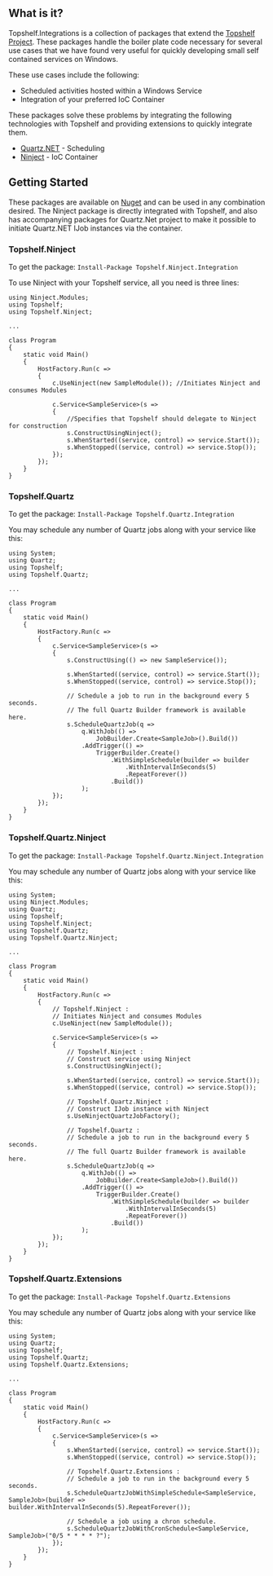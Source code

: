 ## What is it?
Topshelf.Integrations is a collection of packages that extend the [Topshelf Project](http://topshelf-project.com). These packages handle the boiler plate code necessary for several use cases that we have found very useful for quickly developing small self contained services on Windows.

These use cases include the following:

*   Scheduled activities hosted within a Windows Service
*   Integration of your preferred IoC Container

These packages solve these problems by integrating the following technologies with Topshelf and providing extensions to quickly integrate them.

*   [Quartz.NET](https://www.quartz-scheduler.net/) - Scheduling
*   [Ninject](http://www.ninject.org/) - IoC Container

## Getting Started

These packages are available on [Nuget](http://nuget.org/) and can be used in any combination desired. The Ninject package is directly integrated with Topshelf, and also has accompanying packages for Quartz.Net project to make it possible to initiate Quartz.NET IJob instances via the container.

### Topshelf.Ninject

To get the package: `Install-Package Topshelf.Ninject.Integration`

To use Ninject with your Topshelf service, all you need is three lines:

    using Ninject.Modules;
    using Topshelf;
    using Topshelf.Ninject;

    ...

    class Program
    {
        static void Main()
        {
            HostFactory.Run(c =>
            {
                c.UseNinject(new SampleModule()); //Initiates Ninject and consumes Modules

                c.Service<SampleService>(s =>
                {
                    //Specifies that Topshelf should delegate to Ninject for construction
                    s.ConstructUsingNinject(); 
                    s.WhenStarted((service, control) => service.Start());
                    s.WhenStopped((service, control) => service.Stop());
                });
            });
        }
    }

### Topshelf.Quartz

To get the package: `Install-Package Topshelf.Quartz.Integration`

You may schedule any number of Quartz jobs along with your service like this:

    using System;
    using Quartz;
    using Topshelf;
    using Topshelf.Quartz;

    ...

    class Program
    {
        static void Main()
        {
            HostFactory.Run(c =>
            {
                c.Service<SampleService>(s =>
                {
                    s.ConstructUsing(() => new SampleService());

                    s.WhenStarted((service, control) => service.Start());
                    s.WhenStopped((service, control) => service.Stop());

                    // Schedule a job to run in the background every 5 seconds.
                    // The full Quartz Builder framework is available here.
                    s.ScheduleQuartzJob(q =>
                        q.WithJob(() =>
                            JobBuilder.Create<SampleJob>().Build())
                        .AddTrigger(() =>
                            TriggerBuilder.Create()
                                .WithSimpleSchedule(builder => builder
                                    .WithIntervalInSeconds(5)
                                    .RepeatForever())
                                .Build())
                        );
                });
            });
        }
    }

### Topshelf.Quartz.Ninject

To get the package: `Install-Package Topshelf.Quartz.Ninject.Integration`

You may schedule any number of Quartz jobs along with your service like this:

    using System;
    using Ninject.Modules;
    using Quartz;
    using Topshelf;
    using Topshelf.Ninject;
    using Topshelf.Quartz;
    using Topshelf.Quartz.Ninject;

    ...

    class Program
    {
        static void Main()
        {
            HostFactory.Run(c =>
            {
                // Topshelf.Ninject :
                // Initiates Ninject and consumes Modules
                c.UseNinject(new SampleModule());

                c.Service<SampleService>(s =>
                {
                    // Topshelf.Ninject :
                    // Construct service using Ninject
                    s.ConstructUsingNinject();

                    s.WhenStarted((service, control) => service.Start());
                    s.WhenStopped((service, control) => service.Stop());

                    // Topshelf.Quartz.Ninject :
                    // Construct IJob instance with Ninject
                    s.UseNinjectQuartzJobFactory();

                    // Topshelf.Quartz :
                    // Schedule a job to run in the background every 5 seconds.
                    // The full Quartz Builder framework is available here.
                    s.ScheduleQuartzJob(q =>
                        q.WithJob(() =>
                            JobBuilder.Create<SampleJob>().Build())
                        .AddTrigger(() =>
                            TriggerBuilder.Create()
                                .WithSimpleSchedule(builder => builder
                                    .WithIntervalInSeconds(5)
                                    .RepeatForever())
                                .Build())
                        );
                });
            });
        }
    }

### Topshelf.Quartz.Extensions

To get the package: `Install-Package Topshelf.Quartz.Extensions`

You may schedule any number of Quartz jobs along with your service like this:

    using System;
    using Quartz;
    using Topshelf;
    using Topshelf.Quartz;
    using Topshelf.Quartz.Extensions;

    ...

    class Program
    {
        static void Main()
        {
            HostFactory.Run(c =>
            {
                c.Service<SampleService>(s =>
                {
                    s.WhenStarted((service, control) => service.Start());
                    s.WhenStopped((service, control) => service.Stop());

                    // Topshelf.Quartz.Extensions :
                    // Schedule a job to run in the background every 5 seconds.
                    s.ScheduleQuartzJobWithSimpleSchedule<SampleService, SampleJob>(builder => builder.WithIntervalInSeconds(5).RepeatForever());

                    // Schedule a job using a chron schedule.
                    s.ScheduleQuartzJobWithCronSchedule<SampleService, SampleJob>("0/5 * * * * ?");
                });
            });
        }
    }
